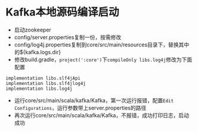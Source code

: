 # Kafka本地源码编译启动

* 启动zookeeper
* config/server.properties复制一份，按需修改
* config/log4j.properties复制到core/src/main/resources目录下，替换其中的${kafka.logs.dir}
* 修改build.gradle，`project(':core')`下`compileOnly libs.log4j`修改为下面配置

```shell
implementation libs.slf4jApi
implementation libs.slf4jlog4j
implementation libs.log4j
```

* 运行core/src/main/scala/kafka/Kafka，第一次运行报错，配置`Edit Configurations`，运行参数带上server.properties的路径
* 再次运行core/src/main/scala/kafka/Kafka，不报错，成功打印日志，启动成功
